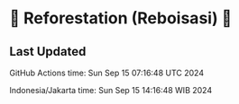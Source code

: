 
# 🌳 Reforestation (Reboisasi) 🌲

## Last Updated

GitHub Actions time: Sun Sep 15 07:16:48 UTC 2024

Indonesia/Jakarta time: Sun Sep 15 14:16:48 WIB 2024
